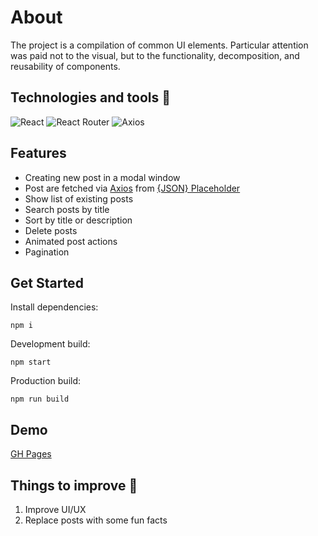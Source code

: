 # About

The project is a compilation of common UI elements. Particular attention was paid not to the visual, but to the functionality, decomposition, and reusability of components.

## Technologies and tools :hammer:
![React](https://img.shields.io/badge/React-20232A?style=for-the-badge&logo=react&logoColor=61DAFB)
![React Router](https://img.shields.io/badge/React_Router-CA4245?style=for-the-badge&logo=react-router&logoColor=white)
![Axios](https://img.shields.io/badge/axios-f5f6f7.svg?style=for-the-badge&logo=axios&logoColor=5a29e4)


## Features 

- Creating new post in a modal window
- Post are fetched via [Axios](https://axios-http.com/) from [{JSON} Placeholder](https://jsonplaceholder.typicode.com/)
- Show list of existing posts
- Search posts by title
- Sort by title or description
- Delete posts
- Animated post actions
- Pagination


## Get Started

Install dependencies:
```
npm i
```

Development build:
```
npm start
```

Production build:
```
npm run build
```

## Demo
<a href="https://theashbringer.github.io/learn-react/" target="_blank">GH Pages</a>


## Things to improve :pencil:

1. Improve UI/UX
2. Replace posts with some fun facts
